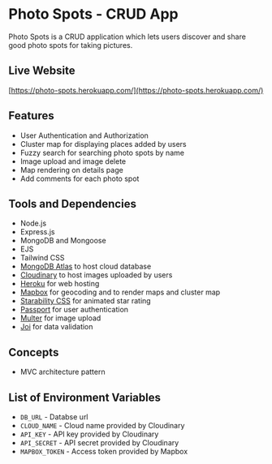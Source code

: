 # Photo Spots - CRUD App

Photo Spots is a CRUD application which lets users discover and share good photo spots for taking pictures. 

## Live Website

[https://photo-spots.herokuapp.com/](https://photo-spots.herokuapp.com/)

## Features

- User Authentication and Authorization
- Cluster map for displaying places added by users
- Fuzzy search for searching photo spots by name
- Image upload and image delete
- Map rendering on details page
- Add comments for each photo spot

## Tools and Dependencies
- Node.js
- Express.js
- MongoDB and Mongoose
- EJS
- Tailwind CSS
- [MongoDB Atlas](https://www.mongodb.com/docs/atlas/) to host cloud database
- [Cloudinary](https://cloudinary.com/) to host images uploaded by users
- [Heroku](https://heroku.com/) for web hosting
- [Mapbox](https://www.mapbox.com/) for geocoding and to render maps and cluster map
- [Starability CSS](https://github.com/LunarLogic/starability) for animated star rating
- [Passport](https://github.com/jaredhanson/passport) for user authentication
- [Multer](https://github.com/jaredhanson/passport) for image upload
- [Joi](https://github.com/sideway/joi) for data validation

## Concepts 
- MVC architecture pattern

## List of Environment Variables
- ```DB_URL``` - Databse url
- ```CLOUD_NAME``` - Cloud name provided by Cloudinary
- ```API_KEY``` - API key provided by Cloudinary
- ```API_SECRET``` - API secret provided by Cloudinary
- ```MAPBOX_TOKEN``` - Access token provided by Mapbox